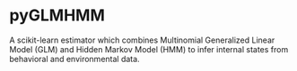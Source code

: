 # pyGLMHMM
A scikit-learn estimator which combines Multinomial Generalized Linear Model (GLM) and Hidden Markov Model (HMM) to infer internal states from behavioral and environmental data.

